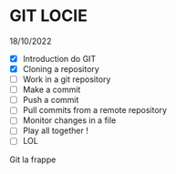 # GIT LOCIE
18/10/2022


- [x] Introduction do GIT
- [x] Cloning a repository
- [ ] Work in a git repository
- [ ] Make a commit
- [ ] Push a commit 
- [ ] Pull commits from a remote repository
- [ ] Monitor changes in a file
- [ ] Play all together !
- [ ] LOL

Git la frappe